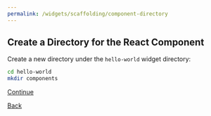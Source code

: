 ```yaml
---
permalink: /widgets/scaffolding/component-directory
---
```


## Create a Directory for the React Component

Create a new directory under the `hello-world` widget directory:

```sh
cd hello-world
mkdir components
```

[Continue](./6_CREATE_COMPONENT.md)

[Back](./4_WIDGET_DIR.md)
